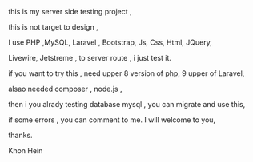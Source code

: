 

this is my server side testing project ,

this is not target to design , 

I use PHP ,MySQL, Laravel , Bootstrap, Js, Css, Html, JQuery,

Livewire, Jetstreme , to server route , i just test it.

if you want to try this , need upper 8 version of php, 9 upper of Laravel,

alsao needed composer , node.js , 

then i you alrady testing database mysql , you can migrate and use this, 

if some errors , you can comment to me. I will welcome to you, 

thanks. 

Khon Hein 


